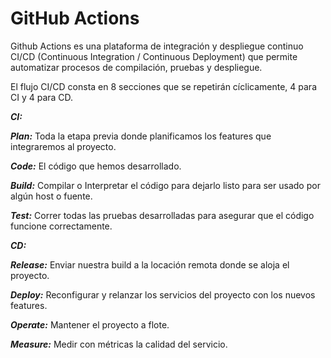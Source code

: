 # GitHub Actions

Github Actions es una plataforma de integración y despliegue continuo CI/CD (Continuous Integration / Continuous Deployment) que permite automatizar procesos de compilación, pruebas y despliegue.

El flujo CI/CD consta en 8 secciones que se repetirán cíclicamente, 4 para CI y 4 para CD.

**_CI:_**

**_Plan:_** Toda la etapa previa donde planificamos los features que integraremos al proyecto.

**_Code:_** El código que hemos desarrollado.

**_Build:_** Compilar o Interpretar el código para dejarlo listo para ser usado por algún host o fuente.

**_Test:_** Correr todas las pruebas desarrolladas para asegurar que el código funcione correctamente.

**_CD:_**

**_Release:_** Enviar nuestra build a la locación remota donde se aloja el proyecto.

**_Deploy:_** Reconfigurar y relanzar los servicios del proyecto con los nuevos features.

**_Operate:_** Mantener el proyecto a flote.

**_Measure:_** Medir con métricas la calidad del servicio.
